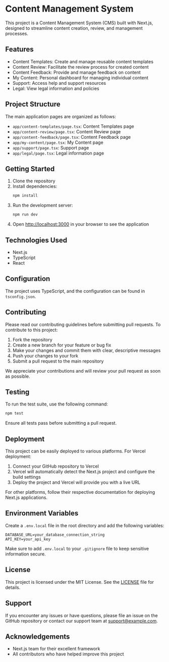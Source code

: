# Content Management System

This project is a Content Management System (CMS) built with Next.js, designed to streamline content creation, review, and management processes.

## Features

- Content Templates: Create and manage reusable content templates
- Content Review: Facilitate the review process for created content
- Content Feedback: Provide and manage feedback on content
- My Content: Personal dashboard for managing individual content
- Support: Access help and support resources
- Legal: View legal information and policies

## Project Structure

The main application pages are organized as follows:

- `app/content-templates/page.tsx`: Content Templates page
- `app/content-review/page.tsx`: Content Review page
- `app/content-feedback/page.tsx`: Content Feedback page
- `app/my-content/page.tsx`: My Content page
- `app/support/page.tsx`: Support page
- `app/legal/page.tsx`: Legal information page

## Getting Started

1. Clone the repository
2. Install dependencies:
   ```bash
   npm install
   ```
3. Run the development server:
   ```bash
   npm run dev
   ```
4. Open [http://localhost:3000](http://localhost:3000) in your browser to see the application

## Technologies Used

- Next.js
- TypeScript
- React

## Configuration

The project uses TypeScript, and the configuration can be found in `tsconfig.json`.

## Contributing

Please read our contributing guidelines before submitting pull requests. To contribute to this project:

1. Fork the repository
2. Create a new branch for your feature or bug fix
3. Make your changes and commit them with clear, descriptive messages
4. Push your changes to your fork
5. Submit a pull request to the main repository

We appreciate your contributions and will review your pull request as soon as possible.

## Testing

To run the test suite, use the following command:

```bash
npm test
```

Ensure all tests pass before submitting a pull request.

## Deployment

This project can be easily deployed to various platforms. For Vercel deployment:

1. Connect your GitHub repository to Vercel
2. Vercel will automatically detect the Next.js project and configure the build settings
3. Deploy the project and Vercel will provide you with a live URL

For other platforms, follow their respective documentation for deploying Next.js applications.

## Environment Variables

Create a `.env.local` file in the root directory and add the following variables:

```
DATABASE_URL=your_database_connection_string
API_KEY=your_api_key
```

Make sure to add `.env.local` to your `.gitignore` file to keep sensitive information secure.

## License

This project is licensed under the MIT License. See the [LICENSE](LICENSE) file for details.

## Support

If you encounter any issues or have questions, please file an issue on the GitHub repository or contact our support team at support@example.com.

## Acknowledgements

- Next.js team for their excellent framework
- All contributors who have helped improve this project
